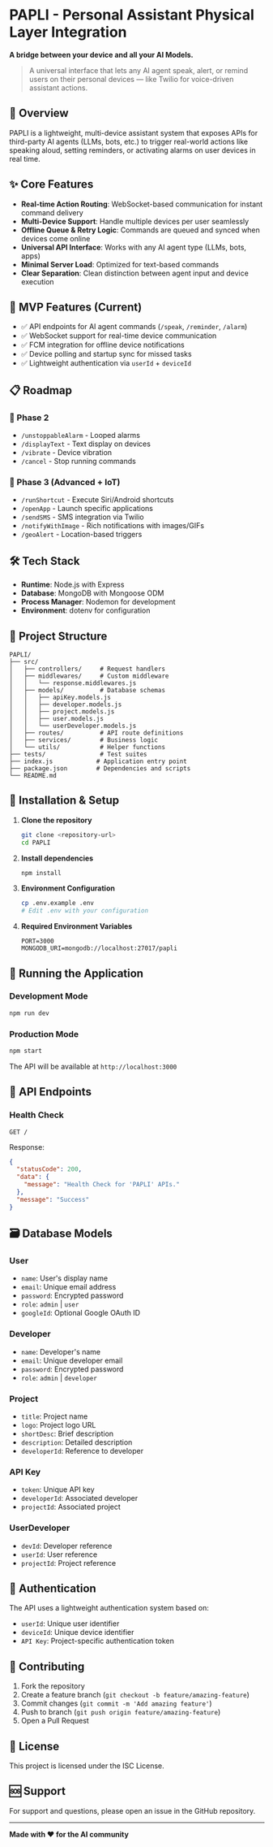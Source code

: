 # PAPLI - Personal Assistant Physical Layer Integration
**A bridge between your device and all your AI Models.**

> A universal interface that lets any AI agent speak, alert, or remind users on their personal devices — like Twilio for voice-driven assistant actions.

## 🎯 Overview

PAPLI is a lightweight, multi-device assistant system that exposes APIs for third-party AI agents (LLMs, bots, etc.) to trigger real-world actions like speaking aloud, setting reminders, or activating alarms on user devices in real time.

## ✨ Core Features

- **Real-time Action Routing**: WebSocket-based communication for instant command delivery
- **Multi-Device Support**: Handle multiple devices per user seamlessly
- **Offline Queue & Retry Logic**: Commands are queued and synced when devices come online
- **Universal API Interface**: Works with any AI agent type (LLMs, bots, apps)
- **Minimal Server Load**: Optimized for text-based commands
- **Clear Separation**: Clean distinction between agent input and device execution

## 🚀 MVP Features (Current)

- ✅ API endpoints for AI agent commands (`/speak`, `/reminder`, `/alarm`)
- ✅ WebSocket support for real-time device communication
- ✅ FCM integration for offline device notifications
- ✅ Device polling and startup sync for missed tasks
- ✅ Lightweight authentication via `userId` + `deviceId`

## 📋 Roadmap

### 🧪 Phase 2
- `/unstoppableAlarm` - Looped alarms
- `/displayText` - Text display on devices
- `/vibrate` - Device vibration
- `/cancel` - Stop running commands

### 🚀 Phase 3 (Advanced + IoT)
- `/runShortcut` - Execute Siri/Android shortcuts
- `/openApp` - Launch specific applications
- `/sendSMS` - SMS integration via Twilio
- `/notifyWithImage` - Rich notifications with images/GIFs
- `/geoAlert` - Location-based triggers

## 🛠️ Tech Stack

- **Runtime**: Node.js with Express
- **Database**: MongoDB with Mongoose ODM
- **Process Manager**: Nodemon for development
- **Environment**: dotenv for configuration

## 📁 Project Structure

```
PAPLI/
├── src/
│   ├── controllers/     # Request handlers
│   ├── middlewares/     # Custom middleware
│   │   └── response.middlewares.js
│   ├── models/          # Database schemas
│   │   ├── apiKey.models.js
│   │   ├── developer.models.js
│   │   ├── project.models.js
│   │   ├── user.models.js
│   │   └── userDeveloper.models.js
│   ├── routes/          # API route definitions
│   ├── services/        # Business logic
│   └── utils/           # Helper functions
├── tests/               # Test suites
├── index.js            # Application entry point
├── package.json        # Dependencies and scripts
└── README.md
```

## 🔧 Installation & Setup

1. **Clone the repository**
   ```bash
   git clone <repository-url>
   cd PAPLI
   ```

2. **Install dependencies**
   ```bash
   npm install
   ```

3. **Environment Configuration**
   ```bash
   cp .env.example .env
   # Edit .env with your configuration
   ```

4. **Required Environment Variables**
   ```env
   PORT=3000
   MONGODB_URI=mongodb://localhost:27017/papli
   ```

## 🚀 Running the Application

### Development Mode
```bash
npm run dev
```

### Production Mode
```bash
npm start
```

The API will be available at `http://localhost:3000`

## 📡 API Endpoints

### Health Check
```http
GET /
```
Response:
```json
{
  "statusCode": 200,
  "data": {
    "message": "Health Check for 'PAPLI' APIs."
  },
  "message": "Success"
}
```

## 🗃️ Database Models

### User
- `name`: User's display name
- `email`: Unique email address
- `password`: Encrypted password
- `role`: `admin` | `user`
- `googleId`: Optional Google OAuth ID

### Developer
- `name`: Developer's name
- `email`: Unique developer email
- `password`: Encrypted password
- `role`: `admin` | `developer`

### Project
- `title`: Project name
- `logo`: Project logo URL
- `shortDesc`: Brief description
- `description`: Detailed description
- `developerId`: Reference to developer

### API Key
- `token`: Unique API key
- `developerId`: Associated developer
- `projectId`: Associated project

### UserDeveloper
- `devId`: Developer reference
- `userId`: User reference
- `projectId`: Project reference

## 🔐 Authentication

The API uses a lightweight authentication system based on:
- `userId`: Unique user identifier
- `deviceId`: Unique device identifier
- `API Key`: Project-specific authentication token

## 🤝 Contributing

1. Fork the repository
2. Create a feature branch (`git checkout -b feature/amazing-feature`)
3. Commit changes (`git commit -m 'Add amazing feature'`)
4. Push to branch (`git push origin feature/amazing-feature`)
5. Open a Pull Request

## 📄 License

This project is licensed under the ISC License.

## 🆘 Support

For support and questions, please open an issue in the GitHub repository.

---

**Made with ❤️ for the AI community**